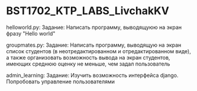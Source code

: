 # BST1702_KTP_LABS_LivchakKV
helloworld.py:
  Задание:
    Написать программу, выводящуюю на экран фразу "Hello world"

groupmates.py:
  Задание:
    Написать программу, выводящую на экран список студентов (в неотредактированном и отредактированном виде), а также организовать возможность вывода на экран студентов, имеющих среднюю оценку не меньше, чем задал пользователь
   
admin_learning:
  Задание:
    Изучить возможность интерфейса django. Попробовать управление пользователями
